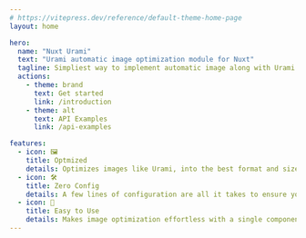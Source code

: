 ```yaml
---
# https://vitepress.dev/reference/default-theme-home-page
layout: home

hero:
  name: "Nuxt Urami"
  text: "Urami automatic image optimization module for Nuxt"
  tagline: Simpliest way to implement automatic image along with Urami
  actions:
    - theme: brand
      text: Get started
      link: /introduction
    - theme: alt
      text: API Examples
      link: /api-examples

features:
  - icon: 🖼️
    title: Optmized
    details: Optimizes images like Urami, into the best format and size based on the visitor's browser
  - icon: 🛠
    title: Zero Config
    details: A few lines of configuration are all it takes to ensure your Nuxt.js project delivers high-performance images.
  - icon: 🚀
    title: Easy to Use
    details: Makes image optimization effortless with a single component, requiring minimal setup, for a high-performance website
---
```

